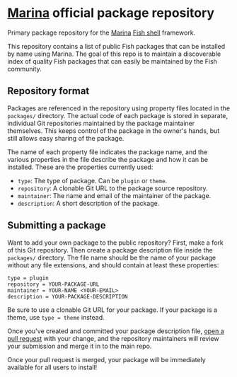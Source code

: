 # [Marina][marina] official package repository

Primary package repository for the [Marina][marina] [Fish shell][fish] framework.

This repository contains a list of public Fish packages that can be installed by name using Marina. The goal of this repo is to maintain a discoverable index of quality Fish packages that can easily be maintained by the Fish community.

## Repository format

Packages are referenced in the repository using property files located in the `packages/` directory. The actual code of each package is stored in separate, individual Git repositories maintained by the package maintainer themselves. This keeps control of the package in the owner's hands, but still allows easy sharing of the package.

The name of each property file indicates the package name, and the various properties in the file describe the package and how it can be installed. These are the properties currently used:

- `type`: The type of package. Can be `plugin` or `theme`.
- `repository`: A clonable Git URL to the package source repository.
- `maintainer`: The name and email of the maintainer of the package.
- `description`: A short description of the package.

## Submitting a package

Want to add your own package to the public repository? First, make a fork of this Git repository. Then create a package description file inside the `packages/` directory. The file name should be the name of your package without any file extensions, and should contain at least these properties:

```env
type = plugin
repository = YOUR-PACKAGE-URL
maintainer = YOUR-NAME <YOUR-EMAIL>
description = YOUR-PACKAGE-DESCRIPTION
```

Be sure to use a clonable Git URL for your package. If your package is a theme, use `type = theme` instead.

Once you've created and committed your package description file, [open a pull request][new-pr] with your change, and the repository maintainers will review your submission and merge it in to the main repo.

Once your pull request is merged, your package will be immediately available for all users to install!

[fish]: http://fishshell.com
[new-pr]: https://github.com/marina/packages/pull/new/master
[marina]: https://github.com/fish-marina/marina
